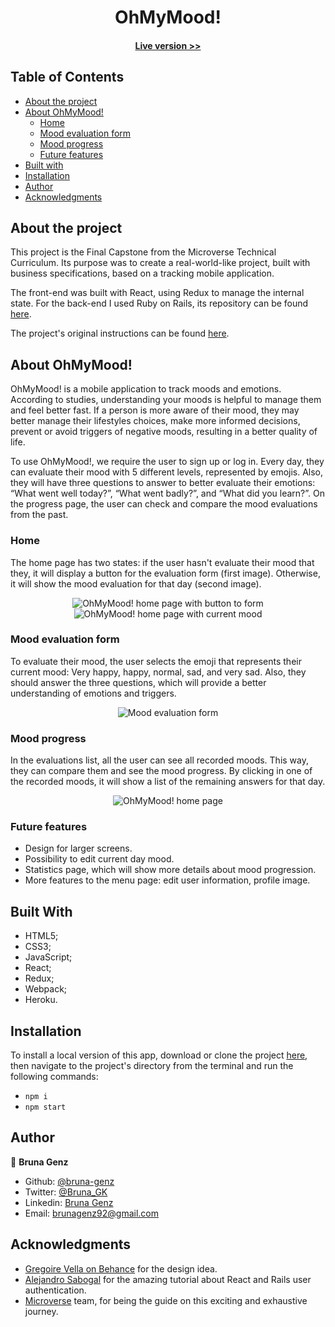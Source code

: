 <h1 align="center">
  OhMyMood!
</h1>

<h4 align="center"><a href="https://ohmymood.herokuapp.com">Live version >></a></h4>

## Table of Contents

* [About the project](https://github.com/bruna-genz/mood-tracker-client#about-the-project)
* [About OhMyMood!](https://github.com/bruna-genz/mood-tracker-client#about-ohmymood)
  * [Home](https://github.com/bruna-genz/mood-tracker-client#home)
  * [Mood evaluation form](https://github.com/bruna-genz/mood-tracker-client#mood-evaluation-form)
  * [Mood progress](https://github.com/bruna-genz/mood-tracker-client#mood-progress)
  * [Future features](https://github.com/bruna-genz/mood-tracker-client#future-features)
* [Built with](https://github.com/bruna-genz/mood-tracker-client#built-with)
* [Installation](https://github.com/bruna-genz/mood-tracker-client#installation)
* [Author](https://github.com/bruna-genz/mood-tracker-client#author)
* [Acknowledgments](https://github.com/bruna-genz/mood-tracker-client#acknowledgments)

## About the project

This project is the Final Capstone from the Microverse Technical Curriculum. Its purpose was to create a real-world-like project, built with business specifications, based on a tracking mobile application. 

The front-end was built with React, using Redux to manage the internal state. For the back-end I used Ruby on Rails, its repository can be found [here](https://github.com/bruna-genz/mood-tracker-api).

The project's original instructions can be found [here](https://www.notion.so/Catalogue-of-Statistics-72446e7fa33c403a9b6a0bc1de5c6cf5).

## About OhMyMood!

OhMyMood! is a mobile application to track moods and emotions. According to studies, understanding your moods is helpful to manage them and feel better fast. If a person is more aware of their mood, they may better manage their lifestyles choices, make more informed decisions, prevent or avoid triggers of negative moods, resulting in a better quality of life.

To use OhMyMood!, we require the user to sign up or log in. Every day, they can evaluate their mood with 5 different levels, represented by emojis. Also, they will have three questions to answer to better evaluate their emotions: “What went well today?”, “What went badly?”, and “What did you learn?”. On the progress page, the user can check and compare the mood evaluations from the past.

### Home

The home page has two states: if the user hasn't evaluate their mood that they, it will display a button for the evaluation form (first image). Otherwise, it will show the mood evaluation for that day (second image).

<div align="center"><img src="./src/assets/images/home.png" alt="OhMyMood! home page with button to form"></div>
<div align="center"><img src="./src/assets/images/home2.png" alt="OhMyMood! home page with current mood"></div>

### Mood evaluation form

To evaluate their mood, the user selects the emoji that represents their current mood: Very happy, happy, normal, sad, and very sad. Also, they should answer the three questions, which will provide a better understanding of emotions and triggers.

<div align="center"><img src="./src/assets/images/add-ev.png" alt="Mood evaluation form"></div>

### Mood progress

In the evaluations list, all the user can see all recorded moods. This way, they can compare them and see the mood progress. By clicking in one of the recorded moods, it will show a list of the remaining answers for that day.

<div align="center"><img src="./src/assets/images/ev-list.png" alt="OhMyMood! home page"></div>

### Future features

- Design for larger screens.
- Possibility to edit current day mood.
- Statistics page, which will show more details about mood progression.
- More features to the menu page: edit user information, profile image. 

## Built With

- HTML5; 
- CSS3;
- JavaScript;
- React;
- Redux;
- Webpack;
- Heroku.

## Installation

To install a local version of this app, download or clone the project [here](https://github.com/bruna-genz/mood-tracker-client.git), then navigate to the project's directory from the terminal and run the following commands:
- `npm i`
- `npm start`

## Author

:woman: **Bruna Genz**

- Github: [@bruna-genz](https://github.com/bruna-genz)
- Twitter: [@Bruna_GK](https://twitter.com/Bruna_GK)
- Linkedin: [Bruna Genz](https://www.linkedin.com/in/brunagenz/)
- Email: brunagenz92@gmail.com

## Acknowledgments

- [Gregoire Vella on Behance](https://www.behance.net/gregoirevella) for the design idea.
- [Alejandro Sabogal](https://medium.com/@asabogal) for the amazing tutorial about React and Rails user authentication.
- [Microverse](https://www.microverse.org/) team, for being the guide on this exciting and exhaustive journey.
